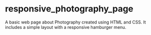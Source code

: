 # responsive_photography_page

A basic web page about Photography created using HTML and CSS.
It includes a simple layout with a responsive hamburger menu.
